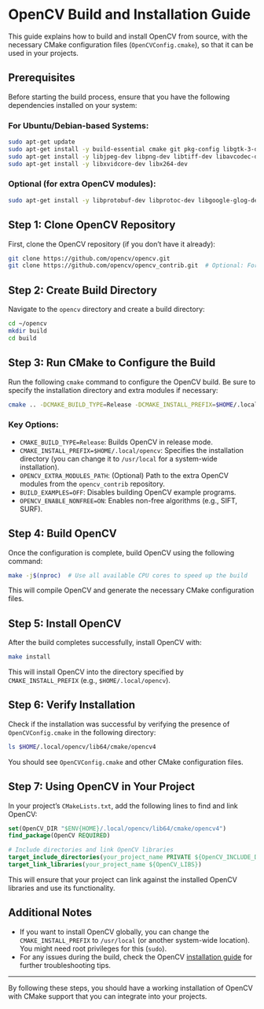 
# OpenCV Build and Installation Guide

This guide explains how to build and install OpenCV from source, with the necessary CMake configuration files (`OpenCVConfig.cmake`), so that it can be used in your projects.

## Prerequisites

Before starting the build process, ensure that you have the following dependencies installed on your system:

### For Ubuntu/Debian-based Systems:
```bash
sudo apt-get update
sudo apt-get install -y build-essential cmake git pkg-config libgtk-3-dev libboost-all-dev
sudo apt-get install -y libjpeg-dev libpng-dev libtiff-dev libavcodec-dev libavformat-dev libswscale-dev
sudo apt-get install -y libxvidcore-dev libx264-dev
```

### Optional (for extra OpenCV modules):
```bash
sudo apt-get install -y libprotobuf-dev libprotoc-dev libgoogle-glog-dev libgflags-dev
```

## Step 1: Clone OpenCV Repository

First, clone the OpenCV repository (if you don’t have it already):

```bash
git clone https://github.com/opencv/opencv.git
git clone https://github.com/opencv/opencv_contrib.git  # Optional: For extra modules
```

## Step 2: Create Build Directory

Navigate to the `opencv` directory and create a build directory:

```bash
cd ~/opencv
mkdir build
cd build
```

## Step 3: Run CMake to Configure the Build

Run the following `cmake` command to configure the OpenCV build. Be sure to specify the installation directory and extra modules if necessary:

```bash
cmake .. -DCMAKE_BUILD_TYPE=Release -DCMAKE_INSTALL_PREFIX=$HOME/.local/opencv          -DOPENCV_EXTRA_MODULES_PATH=../../opencv_contrib/modules          -DBUILD_EXAMPLES=OFF -DOPENCV_ENABLE_NONFREE=ON
```

### Key Options:
- `CMAKE_BUILD_TYPE=Release`: Builds OpenCV in release mode.
- `CMAKE_INSTALL_PREFIX=$HOME/.local/opencv`: Specifies the installation directory (you can change it to `/usr/local` for a system-wide installation).
- `OPENCV_EXTRA_MODULES_PATH`: (Optional) Path to the extra OpenCV modules from the `opencv_contrib` repository.
- `BUILD_EXAMPLES=OFF`: Disables building OpenCV example programs.
- `OPENCV_ENABLE_NONFREE=ON`: Enables non-free algorithms (e.g., SIFT, SURF).

## Step 4: Build OpenCV

Once the configuration is complete, build OpenCV using the following command:

```bash
make -j$(nproc)  # Use all available CPU cores to speed up the build
```

This will compile OpenCV and generate the necessary CMake configuration files.

## Step 5: Install OpenCV

After the build completes successfully, install OpenCV with:

```bash
make install
```

This will install OpenCV into the directory specified by `CMAKE_INSTALL_PREFIX` (e.g., `$HOME/.local/opencv`).

## Step 6: Verify Installation

Check if the installation was successful by verifying the presence of `OpenCVConfig.cmake` in the following directory:

```bash
ls $HOME/.local/opencv/lib64/cmake/opencv4
```

You should see `OpenCVConfig.cmake` and other CMake configuration files.

## Step 7: Using OpenCV in Your Project

In your project’s `CMakeLists.txt`, add the following lines to find and link OpenCV:

```cmake
set(OpenCV_DIR "$ENV{HOME}/.local/opencv/lib64/cmake/opencv4")
find_package(OpenCV REQUIRED)

# Include directories and link OpenCV libraries
target_include_directories(your_project_name PRIVATE ${OpenCV_INCLUDE_DIRS})
target_link_libraries(your_project_name ${OpenCV_LIBS})
```

This will ensure that your project can link against the installed OpenCV libraries and use its functionality.

## Additional Notes

- If you want to install OpenCV globally, you can change the `CMAKE_INSTALL_PREFIX` to `/usr/local` (or another system-wide location). You might need root privileges for this (`sudo`).
- For any issues during the build, check the OpenCV [installation guide](https://docs.opencv.org/master/d7/d9f/tutorial_linux_install.html) for further troubleshooting tips.

---

By following these steps, you should have a working installation of OpenCV with CMake support that you can integrate into your projects.
